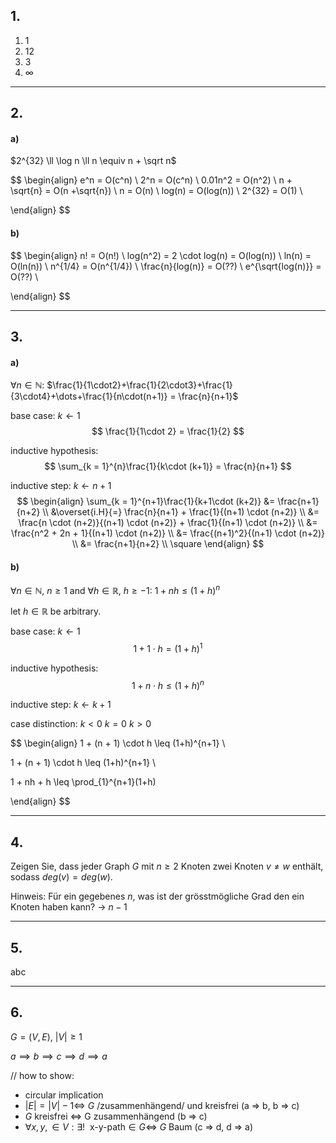 ## 1.
1. $1$
2. $12$
3. $3$
4. $\infty$

___
## 2.
#### a)

$2^{32} \ll \log n \ll n \equiv n + \sqrt n$

$$
\begin{align}
e^n = O(c^n) \\
2^n = O(c^n) \\
0.01n^2 = O(n^2) \\
n + \sqrt{n} = O(n +\sqrt{n}) \\
n = O(n) \\
log(n) = O(log(n)) \\
2^{32} = O(1) \\

\end{align}
$$
#### b)
$$
\begin{align}
n! = O(n!) \\
log(n^2) = 2 \cdot log(n) = O(log(n)) \\
ln(n) = O(ln(n)) \\
n^{1/4} = O(n^{1/4}) \\
\frac{n}{log(n)} = O(??) \\
e^{\sqrt{log(n)}} = O(??) \\

\end{align}
$$
___

## 3.

#### a)
$\forall n \in \mathbb N$:
$\frac{1}{1\cdot2}+\frac{1}{2\cdot3}+\frac{1}{3\cdot4}+\dots+\frac{1}{n\cdot(n+1)} = \frac{n}{n+1}$

base case:
$k \leftarrow 1$
$$
\frac{1}{1\cdot 2} = \frac{1}{2}
$$

inductive hypothesis:
$$
\sum_{k = 1}^{n}\frac{1}{k\cdot (k+1)} = \frac{n}{n+1}
$$

inductive step:
$k \leftarrow n+1$
$$
\begin{align}
\sum_{k = 1}^{n+1}\frac{1}{k+1\cdot (k+2)} &= \frac{n+1}{n+2} \\
&\overset{i.H}{=} \frac{n}{n+1} + \frac{1}{(n+1) \cdot (n+2)} \\
&= \frac{n \cdot (n+2)}{(n+1) \cdot (n+2)} + \frac{1}{(n+1) \cdot (n+2)} \\
&= \frac{n^2 + 2n + 1}{(n+1) \cdot (n+2)} \\
&= \frac{(n+1)^2}{(n+1) \cdot (n+2)} \\
&= \frac{n+1}{n+2} \\
\square
\end{align}
$$


#### b)
$\forall n \in \mathbb N, \ n\geq 1$ and $\forall h \in \mathbb R, \ h \geq -1$:
$1 + nh \leq (1+h)^n$

let $h \in \mathbb R$ be arbitrary.

base case:
$k \leftarrow 1$
$$
1 + 1\cdot h = (1 + h)^1
$$

inductive hypothesis:
$$
1 + n\cdot h \leq (1+h)^n
$$

inductive step:
$k \leftarrow k+1$

case distinction:
$k < 0$
$k = 0$
$k  > 0$

$$
\begin{align}
1 + (n + 1) \cdot h \leq (1+h)^{n+1} \\

1 + (n + 1) \cdot h \leq (1+h)^{n+1} \\


1 + nh + h \leq \prod_{1}^{n+1}(1+h)

\end{align}
$$

___

## 4.

Zeigen Sie, dass jeder Graph $G$ mit $n \geq 2$ Knoten zwei Knoten $v \neq w$ enthält, sodass $deg(v) = deg(w)$.

Hinweis: Für ein gegebenes $n$, was ist der grösstmögliche Grad den ein Knoten haben kann?
-> $n-1$

___

## 5.

abc

___

## 6.

$G = (V, E), \ |V| \geq 1$

$a \implies b \implies c \implies d \implies a$


// how to show:
- circular implication
- $|E| = |V| - 1 \Longleftrightarrow$ $G$ /zusammenhängend/ und kreisfrei (a => b, b => c)
- $G$ kreisfrei $\Longleftrightarrow$ G zusammenhängend (b => c) 
- $\forall x,y, \in V: \exists! \ \ \text{x-y-path} \in G \Longleftrightarrow$ $G$ Baum (c => d, d => a)